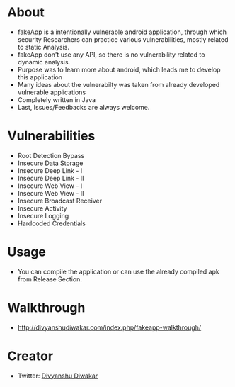 # About
* fakeApp is a intentionally vulnerable android application, through which security Researchers can practice various vulnerabilities, mostly related to static Analysis.
* fakeApp don't use any API, so there is no vulnerability related to dynamic analysis.
* Purpose was to learn more about android, which leads me to develop this application
* Many ideas about the vulnerabilty was taken from already developed vulnerable applications
* Completely written in Java
* Last, Issues/Feedbacks are always welcome.

# Vulnerabilities
* Root Detection Bypass
* Insecure Data Storage
* Insecure Deep Link - I
* Insecure Deep Link - II
* Insecure Web View - I
* Insecure Web View - II
* Insecure Broadcast Receiver
* Insecure Activity
* Insecure Logging
* Hardcoded Credentials

# Usage
* You can compile the application or can use the already compiled apk from Release Section.

# Walkthrough 
* http://divyanshudiwakar.com/index.php/fakeapp-walkthrough/

# Creator
* Twitter: [Divyanshu Diwakar](https://twitter.com/Ddiwakr)
